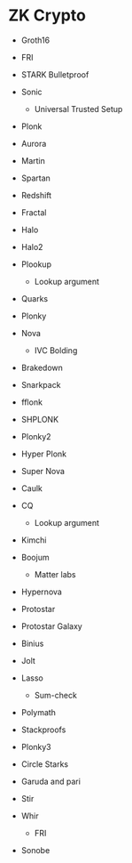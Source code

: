 # ZK Crypto

- Groth16

- FRI

- STARK Bulletproof

- Sonic
    - Universal Trusted Setup

- Plonk

- Aurora

- Martin

- Spartan

- Redshift

- Fractal

- Halo

- Halo2

- Plookup
    - Lookup argument

- Quarks

- Plonky

- Nova
    - IVC Bolding

- Brakedown

- Snarkpack

- fflonk

- SHPLONK

- Plonky2

- Hyper Plonk

- Super Nova

- Caulk
- CQ
    - Lookup argument

- Kimchi

- Boojum
    - Matter labs

- Hypernova
- Protostar
- Protostar Galaxy

- Binius

- Jolt
- Lasso
    - Sum-check

- Polymath
- Stackproofs
- Plonky3
- Circle Starks
- Garuda and pari

- Stir
- Whir
    - FRI

- Sonobe